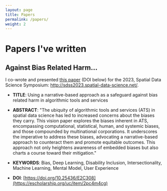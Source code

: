 ```yaml
---
layout: page
title: Papers
permalink: /papers/
weight: 2
---
```


# **Papers I've written**

##  Against Bias Related Harm...

I co-wrote and presented [this paper](https://escholarship.org/uc/item/2pc4m4cg) (DOI below) for the 2023, Spatial Data Science Symposium: http://sdss2023.spatial-data-science.net/.

- **TITLE**: Using a narrative-based approach as a safeguard against bias related harm in algorithmic tools and services

- **ABSTRACT**: "The ubiquity of algorithmic tools and services (ATS) in spatial data science has led to increased concerns about the biases they carry. This vision paper explores the biases inherent in ATS, encompassing computational, statistical, human, and systemic biases, and those compounded by multinational corporations. It underscores the imperative to address these biases, advocating a narrative-based approach to counteract them and promote equitable outcomes. This approach not only heightens awareness of embedded biases but also charts a course toward their mitigation."

- **KEYWORDS**: Bias, Deep Learning, Disability Inclusion, Intersectionality, Machine Learning, Mental Model, User Experience

- **DOI**: [https://doi.org/10.25436/E2C308](https://escholarship.org/uc/item/2pc4m4cg)
